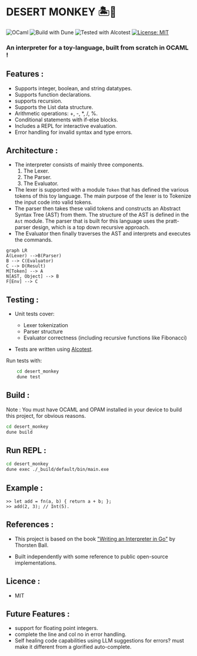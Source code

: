 # DESERT MONKEY 🏝️🐒

![OCaml](https://img.shields.io/badge/made%20with-OCaml-blue)
![Build with Dune](https://img.shields.io/badge/build%20system-dune-orange)
![Tested with Alcotest](https://img.shields.io/badge/tested%20with-alcotest-green)
[![License: MIT](https://img.shields.io/badge/License-MIT-yellow.svg)](https://opensource.org/licenses/MIT)

### An interpreter for a toy-language, built from scratch in OCAML !

## Features :
 - Supports integer, boolean, and string datatypes.
 - Supports function declarations.
 - supports recursion.
 - Supports the List data structure.
 - Arithmetic operations: +, -, *, /, %.
 - Conditional statements with if-else blocks.
 - Includes a REPL for interactive evaluation.
 - Error handling for invalid syntax and type errors.

## Architecture :
- The interpreter consists of mainly three components.
    1) The Lexer.
    2) The Parser.
    3) The Evaluator.
- The lexer is supported with a module `Token` that has defined the various tokens of this toy language. The main purpose of the lexer is to Tokenize the input code into valid tokens.
- The parser then takes these valid tokens and constructs an Abstract Syntax Tree (AST) from them. The structure of the AST is defined in the `Ast` module. The parser that is built for this language uses the pratt-parser design, which is a top down recursive approach.
- The Evaluator then finally traverses the AST and interprets and executes the commands.

```mermaid
graph LR
A(Lexer) -->B(Parser)
B --> C(Evaluator)
C --> D(Result)
M[Token] --> A
N[AST, Object] --> B
F[Env] --> C
```
## Testing :
- Unit tests cover:
    - Lexer tokenization
    - Parser structure
    - Evaluator correctness (including recursive functions like Fibonacci)

- Tests are written using [Alcotest](https://github.com/mirage/alcotest).

Run tests with:

```sh
    cd desert_monkey
    dune test
```
## Build :

Note : You must have OCAML and OPAM installed in your device to build this project, for obvious reasons. 
```sh
cd desert_monkey
dune build
```

## Run REPL :

```sh
cd desert_monkey
dune exec ./_build/default/bin/main.exe
```

## Example :

```
>> let add = fn(a, b) { return a + b; };
>> add(2, 3); // Int(5).
```

## References :

- This project is based on the book ["Writing an Interpreter in Go"](https://interpreterbook.com/) by Thorsten Ball.

- Built independently with some reference to public open-source implementations.

## Licence :
- MIT

## Future Features :

- support for floating point integers.
- complete the line and col no in error handling.
- Self healing code capabilities using LLM suggestions for errors? must make it different from a glorified auto-complete.


